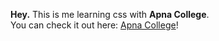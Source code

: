**Hey.**
This is me learning css with **Apna College**.
<br>
You can check it out here: [Apna College](https://www.youtube.com/watch?v=ESnrn1kAD4E&t=17259s)!
